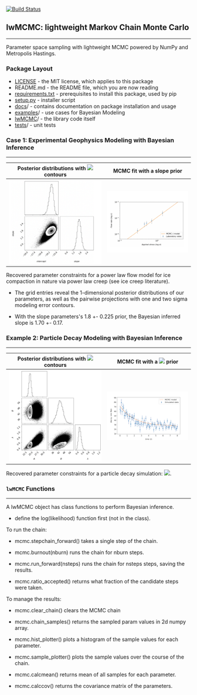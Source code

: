 
[![Build Status](https://travis-ci.com/daniel-furman/lwMCMC.svg?branch=main)](https://travis-ci.com/daniel-furman/lwMCMC)

## lwMCMC: lightweight Markov Chain Monte Carlo

---


Parameter space sampling with lightweight MCMC powered by NumPy and Metropolis Hastings.


### Package Layout

* [LICENSE](https://github.com/daniel-furman/lwMCMC/blob/main/LICENSE) - the MIT license, which applies to this package
* README.md - the README file, which you are now reading
* [requirements.txt](https://github.com/daniel-furman/lwMCMC/blob/main/requirements.txt) - prerequisites to install this package, used by pip
* [setup.py](https://github.com/daniel-furman/lwMCMC/blob/main/setup.py) - installer script
* [docs](https://github.com/daniel-furman/lwMCMC/tree/main/docs)/ - contains documentation on package installation and usage
* [examples](https://github.com/daniel-furman/lwMCMC/tree/main/examples)/ - use cases for Bayesian Modeling
* [lwMCMC](https://github.com/daniel-furman/lwMCMC/tree/main/lwMCMC)/ - the library code itself
* [tests](https://github.com/daniel-furman/lwMCMC/tree/main/test)/ - unit tests



### Case 1: Experimental Geophysics Modeling with Bayesian Inference

---

Posterior distributions with <img src="https://render.githubusercontent.com/render/math?math=\sigma"> contours | MCMC fit with a slope prior
:---------------------------------:|:----------------------------------------:
![](examples/data/grid_ice.png) | ![](examples/data/ice_scatter.png)

Recovered parameter constraints for a power law flow model for ice compaction in nature via power law creep (see ice creep literature). 

* The grid entries reveal the 1-dimensional posterior distributions of our parameters, as well as the pairwise projections with one and two sigma modeling error contours. 

* With the slope parameters's 1.8 +- 0.225 prior, the Bayesian inferred slope is 1.70 +- 0.17.

### Example 2: Particle Decay Modeling with Bayesian Inference

---

Posterior distributions with <img src="https://render.githubusercontent.com/render/math?math=\sigma"> contours | MCMC fit with a <img src="https://render.githubusercontent.com/render/math?math=\lambda"> prior
:---------------------------------:|:----------------------------------------:
![](examples/data/gridsims.png) | ![](examples/data/sims.png)


Recovered parameter constraints for a particle decay simulation: <img src="https://render.githubusercontent.com/render/math?math=\R(t) = A + B e^{-\lambda t}">. 

### `lwMCMC`  Functions 

---

A lwMCMC object has class functions to perform Bayesian inference. 

* define the log(likelihood) function first (not in the class).

To run the chain:
        
* mcmc.stepchain_forward() takes a single step of the chain.

* mcmc.burnout(nburn) runs the chain for nburn steps.

* mcmc.run_forward(nsteps) runs the chain for nsteps steps, saving the results.

* mcmc.ratio_accepted() returns what fraction of the candidate steps
            were taken.
         
            
To manage the results:

* mcmc.clear_chain() clears the MCMC chain

* mcmc.chain_samples() returns the sampled param values in 2d numpy array.

* mcmc.hist_plotter() plots a histogram of the sample values for each
            parameter.
   
* mcmc.sample_plotter() plots the sample values over the course of the 
            chain.
            
* mcmc.calcmean() returns mean of all samples for each parameter.

* mcmc.calccov() returns the covariance matrix of the parameters.

